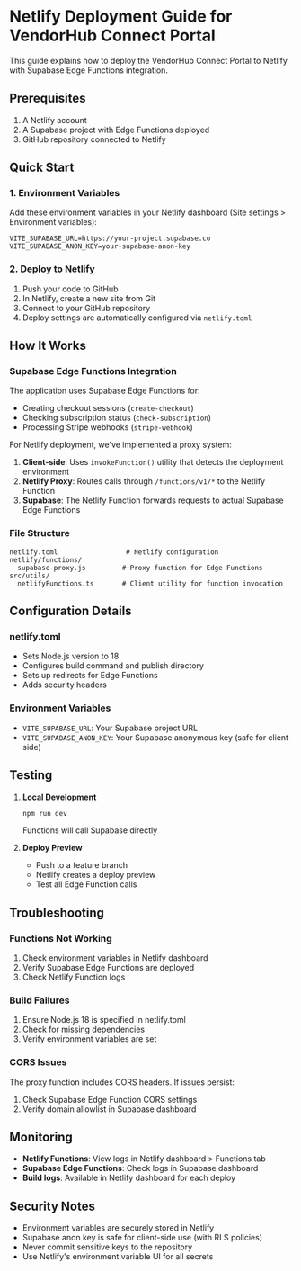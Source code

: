 # Netlify Deployment Guide for VendorHub Connect Portal

This guide explains how to deploy the VendorHub Connect Portal to Netlify with Supabase Edge Functions integration.

## Prerequisites

1. A Netlify account
2. A Supabase project with Edge Functions deployed
3. GitHub repository connected to Netlify

## Quick Start

### 1. Environment Variables

Add these environment variables in your Netlify dashboard (Site settings > Environment variables):

```
VITE_SUPABASE_URL=https://your-project.supabase.co
VITE_SUPABASE_ANON_KEY=your-supabase-anon-key
```

### 2. Deploy to Netlify

1. Push your code to GitHub
2. In Netlify, create a new site from Git
3. Connect to your GitHub repository
4. Deploy settings are automatically configured via `netlify.toml`

## How It Works

### Supabase Edge Functions Integration

The application uses Supabase Edge Functions for:
- Creating checkout sessions (`create-checkout`)
- Checking subscription status (`check-subscription`)
- Processing Stripe webhooks (`stripe-webhook`)

For Netlify deployment, we've implemented a proxy system:

1. **Client-side**: Uses `invokeFunction()` utility that detects the deployment environment
2. **Netlify Proxy**: Routes calls through `/functions/v1/*` to the Netlify Function
3. **Supabase**: The Netlify Function forwards requests to actual Supabase Edge Functions

### File Structure

```
netlify.toml                 # Netlify configuration
netlify/functions/           
  supabase-proxy.js         # Proxy function for Edge Functions
src/utils/
  netlifyFunctions.ts       # Client utility for function invocation
```

## Configuration Details

### netlify.toml
- Sets Node.js version to 18
- Configures build command and publish directory
- Sets up redirects for Edge Functions
- Adds security headers

### Environment Variables
- `VITE_SUPABASE_URL`: Your Supabase project URL
- `VITE_SUPABASE_ANON_KEY`: Your Supabase anonymous key (safe for client-side)

## Testing

1. **Local Development**
   ```bash
   npm run dev
   ```
   Functions will call Supabase directly

2. **Deploy Preview**
   - Push to a feature branch
   - Netlify creates a deploy preview
   - Test all Edge Function calls

## Troubleshooting

### Functions Not Working
1. Check environment variables in Netlify dashboard
2. Verify Supabase Edge Functions are deployed
3. Check Netlify Function logs

### Build Failures
1. Ensure Node.js 18 is specified in netlify.toml
2. Check for missing dependencies
3. Verify environment variables are set

### CORS Issues
The proxy function includes CORS headers. If issues persist:
1. Check Supabase Edge Function CORS settings
2. Verify domain allowlist in Supabase dashboard

## Monitoring

- **Netlify Functions**: View logs in Netlify dashboard > Functions tab
- **Supabase Edge Functions**: Check logs in Supabase dashboard
- **Build logs**: Available in Netlify dashboard for each deploy

## Security Notes

- Environment variables are securely stored in Netlify
- Supabase anon key is safe for client-side use (with RLS policies)
- Never commit sensitive keys to the repository
- Use Netlify's environment variable UI for all secrets